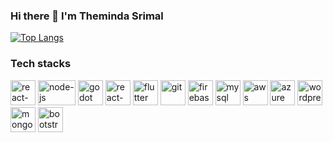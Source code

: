 ### Hi there 👋 I'm Theminda Srimal

[![Top Langs](https://github-readme-stats.vercel.app/api/top-langs/?username=themindasrimal&layout=compact&theme=blue-green&hide=jupyter%20notebook&langs_count=10)](https://github.com/themindasrimal/github-readme-stats)

### Tech stacks
<!-- BLOG-POST-LIST:START -->
<!-- BLOG-POST-LIST:END -->

<p align="left">
  <img src="https://www.vectorlogo.zone/logos/reactjs/reactjs-icon.svg" alt="react-js" width="40" height="40"/> 
  <img src="https://www.vectorlogo.zone/logos/nodejs/nodejs-ar21.svg" alt="node-js" width="60" height="40"/> 
  <img src="https://www.vectorlogo.zone/logos/godotengine/godotengine-icon.svg" alt="godot" width="40" height="40"/>
  <img src="https://www.vectorlogo.zone/logos/arduino/arduino-icon.svg" alt="react-js" width="40" height="40"/> 
  <img src="https://www.vectorlogo.zone/logos/flutterio/flutterio-icon.svg" alt="flutter" width="40" height="40"/> 
  <img src="https://www.vectorlogo.zone/logos/git-scm/git-scm-icon.svg" alt="git" width="40" height="40"/> 
  <img src="https://www.vectorlogo.zone/logos/firebase/firebase-icon.svg" alt="firebase" width="40" height="40"/> 
  <img src="https://www.vectorlogo.zone/logos/mysql/mysql-icon.svg" alt="mysql" width="40" height="40"/>
  <img src="https://www.vectorlogo.zone/logos/amazon_aws/amazon_aws-icon.svg" alt="aws" width="40" height="40"/>
  <img src="https://www.vectorlogo.zone/logos/microsoft_azure/microsoft_azure-icon.svg" alt="azure" width="40" height="40"/>
  <img src="https://www.vectorlogo.zone/logos/tensorflow/tensorflow-icon.svg" alt="wordpress" width="40" height="40"/>   
  <img src="https://www.vectorlogo.zone/logos/mongodb/mongodb-icon.svg" alt="mongodb" width="40" height="40"/>   
  <img src="https://www.vectorlogo.zone/logos/getbootstrap/getbootstrap-icon.svg" alt="bootstrap" width="40" height="40"/> 
</p>
